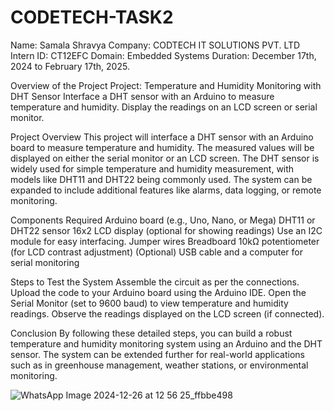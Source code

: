 # CODETECH-TASK2
Name: Samala Shravya
Company: CODTECH IT SOLUTIONS PVT. LTD
Intern ID: CT12EFC
Domain: Embedded Systems
Duration: December 17th, 2024 to February 17th, 2025.

Overview of the Project
Project: Temperature and Humidity Monitoring with DHT Sensor
Interface a DHT sensor with an Arduino to measure temperature and humidity. Display the readings on an LCD screen or serial monitor.

Project Overview
This project will interface a DHT sensor with an Arduino board to measure temperature and humidity. The measured values will be displayed on either the serial monitor or an LCD screen. The DHT sensor is widely used for simple temperature and humidity measurement, with models like DHT11 and DHT22 being commonly used. The system can be expanded to include additional features like alarms, data logging, or remote monitoring.

Components Required
Arduino board (e.g., Uno, Nano, or Mega)
DHT11 or DHT22 sensor
16x2 LCD display (optional for showing readings)
Use an I2C module for easy interfacing.
Jumper wires
Breadboard
10kΩ potentiometer (for LCD contrast adjustment) (Optional)
USB cable and a computer for serial monitoring

Steps to Test the System
Assemble the circuit as per the connections.
Upload the code to your Arduino board using the Arduino IDE.
Open the Serial Monitor (set to 9600 baud) to view temperature and humidity readings.
Observe the readings displayed on the LCD screen (if connected).

Conclusion
By following these detailed steps, you can build a robust temperature and humidity monitoring system using an Arduino and the DHT sensor. The system can be extended further for real-world applications such as in greenhouse management, weather stations, or environmental monitoring.

![WhatsApp Image 2024-12-26 at 12 56 25_ffbbe498](https://github.com/user-attachments/assets/dd845f8f-853b-4a78-a59a-1f2302d11d89)

